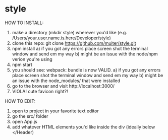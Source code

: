 # style


HOW TO INSTALL:
1) make a directory (mkdir style) wherever you'd like (e.g. /Users/your.user.name.is.here/Developer/style)
2) clone this repo: git clone https://github.com/muiter/style.git
3) npm install
  a) if you got any errors place screen shot the terminal window and send em my way
  b) might be an issue with the node/npm verion you're using
4) npm start
5) you should see: webpack: bundle is now VALID.
  a) if you got any errors place screen shot the terminal window and send em my way
  b) might be an issue with the node_modules/ that were installed
6) go to the browser and visit http://localhost:3000/
7) VIOLA! cute favicon right?!


HOW TO EDIT:
1) open to project in your favorite text editor
2) go the src/ folder
3) open App.js
3) add whatever HTML elements you'd like inside the div (ideally below </Header)
